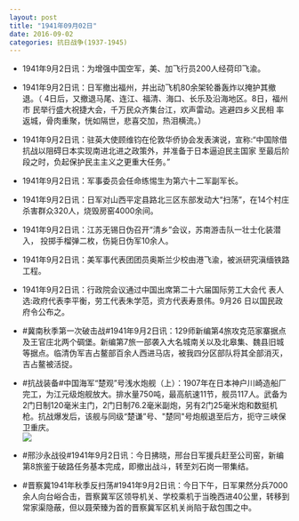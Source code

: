```yaml
---
layout: post
title: "1941年09月02日"
date: 2016-09-02
categories: 抗日战争(1937-1945)
---
```


<meta name="referrer" content="no-referrer" />

- 1941年9月2日讯：为增强中国空军，美、加飞行员200人经荷印飞渝。 

- 1941年9月2日讯：日军撤出福州，并出动飞机80余架轮番轰炸以掩护其撤退。（ 4日后，又撤退马尾、连江、福清、海口、长乐及沿海地区。8日，福州市 民举行盛大祝捷大会，千万民众齐集台江，欢声雷动。逃避四乡义民相 率返城，骨肉重聚，恍如隔世，悲喜交加，热泪横流。） 

- 1941年9月2日讯：驻英大使顾维钧在伦敦华侨协会发表演说，宣称:“中国除借 抗战以阻碍日本实现南进北进之政策外，并准备于日本逼迫民主国家 至最后阶段之时，负起保护民主主义之更重大任务。” 

- 1941年9月2日讯：军事委员会任命练惕生为第六十二军副军长。 

- 1941年9月2日讯：日军对山西平定县路北三区东部发动大“扫荡”，在14个村庄 杀害群众320人，烧毁房窑4000余间。 

- 1941年9月2日讯：江苏无锡日伪召开“清乡”会议，苏南游击队一壮士化装潜入， 投掷手榴弹二枚，伤毙日伪军10余人。 

- 1941年9月2日讯：美军事代表团团员奥斯兰少校由港飞渝，被派研究滇缅铁路 工程。 

- 1941年9月2日讯：行政院会议通过中国出席第二十六届国际劳工大会代 表人选:政府代表李平衡，劳工代表朱学范，资方代表寿景伟。9月26 日以国民政府令公布之。 

- #冀南秋季第一次破击战#1941年9月2日讯：129师新编第4旅攻克范家寨据点及王官庄北两个碉堡。新编第7旅一部袭入大名城南关以及北皋集、魏县旧城等据点。临清伪军吉占鳌部百余人西进马店，被我四分区部队将其全部消灭，吉占鳌被活捉。 

- #抗战装备#中国海军“楚观”号浅水炮舰（上）：1907年在日本神户川崎造船厂完工，为江元级炮舰放大。排水量750吨，最高航速11节，舰员117人。武备为2门日制120毫米主门，2门日制76.2毫米副炮，另有2门25毫米炮和数挺机枪。抗战爆发后，该舰与同级“楚谦”号、"楚同"号炮舰退至后方，扼守三峡保卫重庆。 <br/><img src="https://ww1.sinaimg.cn/large/aca367d8jw1f7f0enjv4wj20b40i377h.jpg" />

- #邢沙永战役#1941年9月2日讯：今日拂晓，邢台日军援兵赶至公司窑，新编第8旅鉴于破路任务基本完成，即撤出战斗，转至刘石岗一带集结。 

- #晋察冀1941年秋季反扫荡#1941年9月2日讯：今日下午，日军果然分兵7000余人向台峪合击，晋察冀军区领导机关、学校乘机于当晚西进40公里，转移到常家渠隐蔽，但以聂荣臻为首的晋察冀军区机关尚陷于敌包围之中。 


